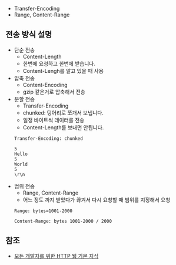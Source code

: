* Transfer-Encoding
* Range, Content-Range

## 전송 방식 설명
* 단순 전송
  * Content-Length
  * 한번에 요청하고 한번에 받습니다.
  * Content-Lengh를 알고 있을 때 사용
* 압축 전송
  * Content-Encoding
  * gzip 같은거로 압축해서 전송
* 분할 전송
  * Transfer-Encoding
  * chunked: 덩어리로 쪼개서 보냅니다.
  * 일정 바이트씩 데이터를 전송
  * Content-Length를 보내면 안됩니다.
  ```
  Transfer-Encoding: chunked

  5
  Hello
  5
  World
  5
  \r\n
  ```
* 범위 전송
  * Range, Content-Range
  * 어느 정도 까지 받았다가 끊겨서 다시 요청할 때 범위를 지정해서 요청
  ```
  Range: bytes=1001-2000
  ```
  ```
  Content-Range: bytes 1001-2000 / 2000
  ```

## 참조
* [모든 개발자를 위한 HTTP 웹 기본 지식](https://www.inflearn.com/course/http-%EC%9B%B9-%EB%84%A4%ED%8A%B8%EC%9B%8C%ED%81%AC/dashboard)